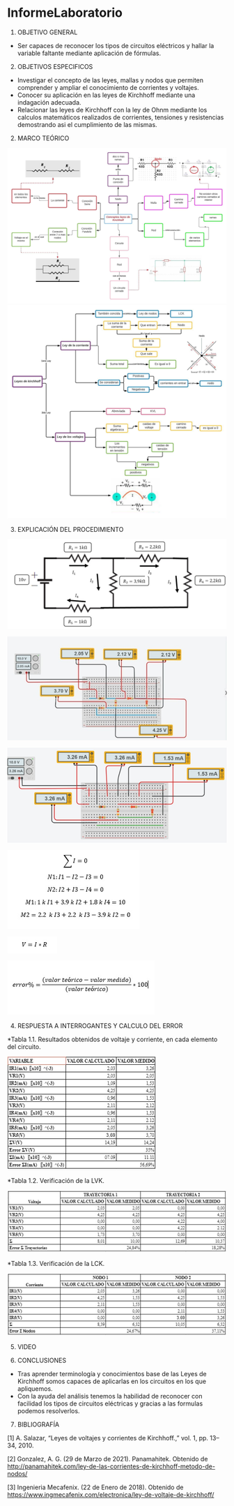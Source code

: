# InformeLaboratorio


1. OBJETIVO GENERAL 
 
 * Ser capaces de reconocer los tipos de circuitos eléctricos y hallar la variable faltante mediante aplicación de fórmulas.

2. OBJETIVOS ESPECIFICOS

 * Investigar el concepto de las leyes, mallas y nodos que permiten comprender y ampliar el conocimiento de corrientes y voltajes.
 * Conocer su aplicación en las leyes de Kirchhoff mediante una indagación adecuada. 
 * Relacionar las leyes de Kirchhoff con la ley de Ohnm mediante los calculos matemáticos realizados de corrientes, tensiones y resistencias demostrando asi el cumplimiento de 
 las mismas.  
 
2. MARCO TEÓRICO 

![](Img/MarcoT1.jpeg)
![](Img/MarcoT2.jpeg)
 
3. EXPLICACIÓN DEL PROCEDIMIENTO

![](Img/Circuito.jpeg)

![](Img/Circuito.S.V.jpeg)

![](Img/Circuito.S.mA.jpeg)

![](Img/Kirchhoff.jpeg)

![](Img/Formula.V.jpeg)

![](Img/formula.error.jpeg)

4. RESPUESTA A INTERROGANTES Y CALCULO DEL ERROR

*Tabla 1.1. Resultados obtenidos de voltaje y corriente, en cada elemento del circuito.

![](Img/tabla1.jpeg)

*Tabla 1.2. Verificación de la LVK.

![](Img/tabla2.jpeg)

*Tabla 1.3. Verificación de la LCK.

![](Img/tabla3.jpeg)

5. VIDEO

6. CONCLUSIONES


 * Tras aprender terminología y conocimientos base de las Leyes de Kirchhoff somos capaces de aplicarlas en los circuitos en los que apliquemos.
 * Con la ayuda del análisis tenemos la habilidad de reconocer con facilidad los tipos de circuitos eléctricas y gracias a las formulas podemos resolverlos.


7. BIBLIOGRAFÍA

[1] A. Salazar, “Leyes de voltajes y corrientes de Kirchhoff.,” vol. 1, pp. 13–34, 2010.

[2] Gonzalez, A. G. (29 de Marzo de 2021). Panamahitek. Obtenido de http://panamahitek.com/ley-de-las-corrientes-de-kirchhoff-metodo-de-nodos/

[3] Ingenieria Mecafenix. (22 de Enero de 2018). Obtenido de https://www.ingmecafenix.com/electronica/ley-de-voltaje-de-kirchhoff/





 
 



